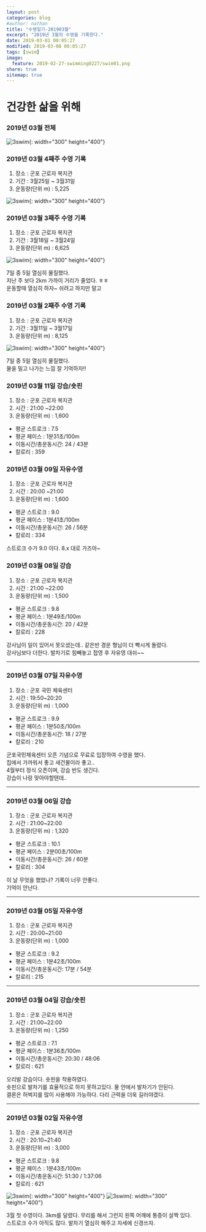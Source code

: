 ```yaml
---
layout: post
categories: blog
#author: nathan
title: "수영일기-201903월"
excerpt: "2019년 3월의 수영을 기록한다."
date: 2019-03-01 00:05:27
modified: 2019-03-08 00:05:27
tags: [swim]
image:
  feature: 2019-02-27-swimming0227/swim01.png
share: true
sitemap: true
---
```

# 건강한 삶을 위해

### 2019년 03월 전체
![3swim](/images/2019-03-01-swimming/swim06.jpg){: width="300" height="400"}


### 2019년 03월 4째주 수영 기록
1. 장소 : 군포 근로자 복지관
2. 기간 : 3월25일 ~ 3월31일
3. 운동량(단위 m) : 5,225

![3swim](/images/2019-03-01-swimming/swim05.jpg){: width="300" height="400"}



### 2019년 03월 3째주 수영 기록
1. 장소 : 군포 근로자 복지관
2. 기간 : 3월18일 ~ 3월24일
3. 운동량(단위 m) : 6,625

![3swim](/images/2019-03-01-swimming/swim04.jpg){: width="300" height="400"}

7일 중 5일 열심히 물질했다.  
지난 주 보다 2km 가까이 거리가 줄었다. ㅎㅎ  
운동할때 열심히 하자~ 쉬려고 하지만 말고

### 2019년 03월 2째주 수영 기록
1. 장소 : 군포 근로자 복지관
2. 기간 : 3월11일 ~ 3월17일
3. 운동량(단위 m) : 8,125

![3swim](/images/2019-03-01-swimming/swim03.jpg){: width="300" height="400"}

7일 중 5일 열심히 물질했다.  
물을 밀고 나가는 느낌 잘 기억하자!!

### 2019년 03월 11일 강습/숏핀
1. 장소 : 군포 근로자 복지관
2. 시간 : 21:00 ~22:00
3. 운동량(단위 m) : 1,600
  - 평균 스트로크 : 7.5
  - 평균 페이스 : 1분31초/100m
  - 이동시간/총운동시간: 24 / 43분
  - 칼로리 : 359

### 2019년 03월 09일 자유수영
1. 장소 : 군포 근로자 복지관
2. 시간 : 20:00 ~21:00
3. 운동량(단위 m) : 1,600
  - 평균 스트로크 : 9.0
  - 평균 페이스 : 1분41초/100m
  - 이동시간/총운동시간: 26 / 56분
  - 칼로리 : 334

스트로크 수가 9.0 이다. 8.x 대로 가즈아~

### 2019년 03월 08일 강습
1. 장소 : 군포 근로자 복지관
2. 시간 : 21:00 ~22:00
3. 운동량(단위 m) : 1,500
  - 평균 스트로크 : 9.8
  - 평균 페이스 : 1분49초/100m
  - 이동시간/총운동시간: 20 / 42분
  - 칼로리 : 228

강사님이 일이 있어서 못오셨는데.. 같은반 경운 형님이 더 빡시게 돌렸다.  
강사님보다 더한다. 발차기로 힘빼놓고 접영 후 자유영 대쉬~~  

---

### 2019년 03월 07일 자유수영
1. 장소 : 군포 국민 체육센터
2. 시간 : 19:50~20:20
3. 운동량(단위 m) : 1,000
  - 평균 스트로크 : 9.9
  - 평균 페이스 : 1분50초/100m
  - 이동시간/총운동시간: 18 / 27분
  - 칼로리 : 210

군포국민체육센터 오픈 기념으로 무료로 입장하여 수영을 했다.  
집에서 가까워서 좋고 새건물이라 좋고..  
4월부터 정식 오픈이며, 강습 반도 생긴다.  
강습이 나랑 맞아야할텐데..

---

### 2019년 03월 06일 강습
1. 장소 : 군포 근로자 복지관
2. 시간 : 21:00~22:00
3. 운동량(단위 m) : 1,320
  - 평균 스트로크 : 10.1
  - 평균 페이스 : 2분00초/100m
  - 이동시간/총운동시간: 26 / 60분
  - 칼로리 : 304

이 날 무엇을 했었나? 기록이 너무 안좋다.  
기억이 안난다.

---

### 2019년 03월 05일 자유수영
1. 장소 : 군포 근로자 복지관
2. 시간 : 20:00~21:00
3. 운동량(단위 m) : 1,000
  - 평균 스트로크 : 9.2
  - 평균 페이스 : 1분42초/100m
  - 이동시간/총운동시간: 17분 / 54분
  - 칼로리 : 215

---

### 2019년 03월 04일 강습/숏핀
1. 장소 : 군포 근로자 복지관
2. 시간 : 21:00~22:00
3. 운동량(단위 m) : 1,250
  - 평균 스트로크 : 7.1
  - 평균 페이스 : 1분36초/100m
  - 이동시간/총운동시간: 20:30 / 48:06
  - 칼로리 : 621

오리발 강습이다. 숏핀을 착용하였다.  
숏핀으로 발차기를 효율적으로 하지 못하고있다. 물 안에서 발차기가 안된다.  
결론은 허벅지를 많이 사용해야 가능하다. 다리 근력을 더욱 길러야겠다.

---
### 2019년 03월 02일 자유수영
1. 장소 : 군포 근로자 복지관
2. 시간 : 20:10~21:40
3. 운동량(단위 m) : 3,000
  - 평균 스트로크 : 9.8
  - 평균 페이스 : 1분43초/100m
  - 이동시간/총운동시간: 51:30 / 1:37:06
  - 칼로리 : 621

![3swim](/images/2019-03-01-swimming/swim01.jpg){: width="300" height="400"}
![3swim](/images/2019-03-01-swimming/swim02.jpg){: width="300" height="400"}

3월 첫 수영이다. 3km를 달렸다. 무리를 해서 그런지 왼쪽 어깨에 통증이 살짝 있다.  
스트로크 수가 아직도 많다. 발차기 열심히 해주고 자세에 신경쓰자.

<!--
### 2019년 03월 xx일 강습
1. 장소 : 군포 근로자 복지관
2. 시간 : 21:00~21:50
3. 운동량(단위 m) : 1,200
  - 평균 스트로크 : 9.5
  - 평균 페이스 : 1분46초/100m
  - 이동시간/총운동시간: 20:44 / 1:08:55
  - 칼로리 : 247

![gamin1](/images/2019-02-27-swimming0227/0227_1.jpg){: width="300" height="400"}{: .center}
![gamin2](/images/2019-02-27-swimming0227/0227_2.jpg){: width="300" height="400"}{: .center}

평균 스트로크 수치를 중점 적으로 보고있다.  
현재 9.5~9.8 정도 나온다. 8점 대로 낮추는걸 목표로 열심히 물질 해보자.

## Reference
* [https://pivotal.io/cicd](https://pivotal.io/cicd)
-->
